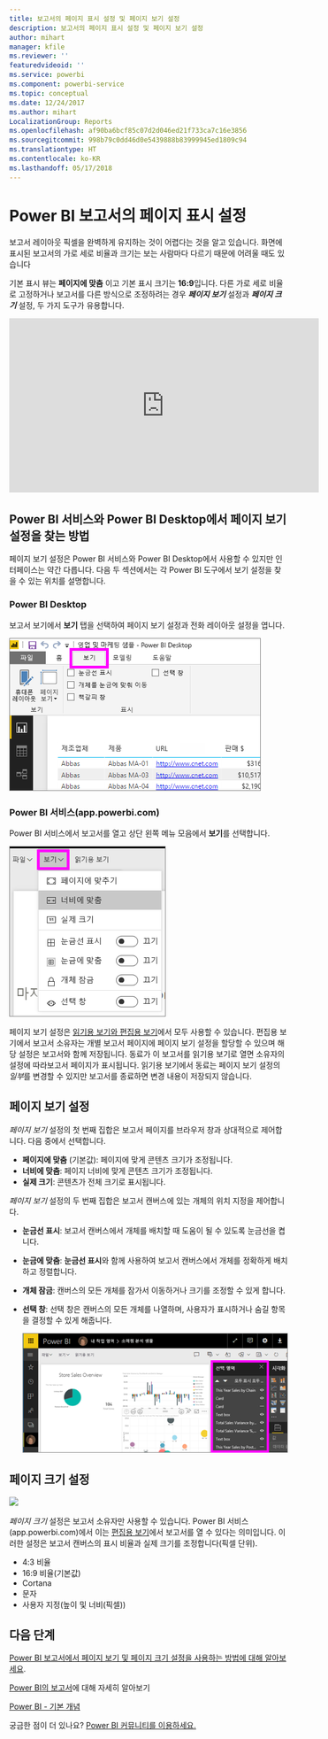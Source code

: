 ```yaml
---
title: 보고서의 페이지 표시 설정 및 페이지 보기 설정
description: 보고서의 페이지 표시 설정 및 페이지 보기 설정
author: mihart
manager: kfile
ms.reviewer: ''
featuredvideoid: ''
ms.service: powerbi
ms.component: powerbi-service
ms.topic: conceptual
ms.date: 12/24/2017
ms.author: mihart
LocalizationGroup: Reports
ms.openlocfilehash: af90ba6bcf85c07d2d046ed21f733ca7c16e3856
ms.sourcegitcommit: 998b79c0dd46d0e5439888b83999945ed1809c94
ms.translationtype: HT
ms.contentlocale: ko-KR
ms.lasthandoff: 05/17/2018
---
```

# <a name="page-display-settings-in-a-power-bi-report"></a>Power BI 보고서의 페이지 표시 설정
보고서 레이아웃 픽셀을 완벽하게 유지하는 것이 어렵다는 것을 알고 있습니다. 화면에 표시된 보고서의 가로 세로 비율과 크기는 보는 사람마다 다르기 때문에 어려울 때도 있습니다 

기본 표시 뷰는 **페이지에 맞춤** 이고 기본 표시 크기는 **16:9**입니다. 다른 가로 세로 비율로 고정하거나 보고서를 다른 방식으로 조정하려는 경우 ***페이지 보기*** 설정과 ***페이지 크기*** 설정, 두 가지 도구가 유용합니다.

<iframe width="560" height="315" src="https://www.youtube.com/embed/5tg-OXzxe2g" frameborder="0" allowfullscreen></iframe>


## <a name="where-to-find-page-view-settings-in-power-bi-service-and-power-bi-desktop"></a>Power BI 서비스와 Power BI Desktop에서 페이지 보기 설정을 찾는 방법
페이지 보기 설정은 Power BI 서비스와 Power BI Desktop에서 사용할 수 있지만 인터페이스는 약간 다릅니다. 다음 두 섹션에서는 각 Power BI 도구에서 보기 설정을 찾을 수 있는 위치를 설명합니다.

### <a name="in-power-bi-desktop"></a>Power BI Desktop
보고서 보기에서 **보기** 탭을 선택하여 페이지 보기 설정과 전화 레이아웃 설정을 엽니다.

  ![선택 창](media/power-bi-report-display-settings/power-bi-desktop-view-settings.png)

### <a name="in-power-bi-service-apppowerbicom"></a>Power BI 서비스(app.powerbi.com)
Power BI 서비스에서 보고서를 열고 상단 왼쪽 메뉴 모음에서 **보기**를 선택합니다.

![](media/power-bi-report-display-settings/power-bi-change-page-view.png)

페이지 보기 설정은 [읽기용 보기와 편집용 보기](service-reading-view-and-editing-view.md)에서 모두 사용할 수 있습니다. 편집용 보기에서 보고서 소유자는 개별 보고서 페이지에 페이지 보기 설정을 할당할 수 있으며 해당 설정은 보고서와 함께 저장됩니다. 동료가 이 보고서를 읽기용 보기로 열면 소유자의 설정에 따라보고서 페이지가 표시됩니다.  읽기용 보기에서 동료는 페이지 보기 설정의 *일부*를 변경할 수 있지만 보고서를 종료하면 변경 내용이 저장되지 않습니다.

##    <a name="page-view-settings"></a>페이지 보기 설정
*페이지 보기* 설정의 첫 번째 집합은 보고서 페이지를 브라우저 창과 상대적으로 제어합니다.  다음 중에서 선택합니다.

* **페이지에 맞춤** (기본값): 페이지에 맞게 콘텐츠 크기가 조정됩니다.
* **너비에 맞춤**: 페이지 너비에 맞게 콘텐츠 크기가 조정됩니다.
* **실제 크기**: 콘텐츠가 전체 크기로 표시됩니다.

*페이지 보기* 설정의 두 번째 집합은 보고서 캔버스에 있는 개체의 위치 지정을 제어합니다.

* **눈금선 표시**: 보고서 캔버스에서 개체를 배치할 때 도움이 될 수 있도록 눈금선을 켭니다.
* **눈금에 맞춤**: **눈금선 표시**와 함께 사용하여 보고서 캔버스에서 개체를 정확하게 배치하고 정렬합니다. 
* **개체 잠금**: 캔버스의 모든 개체를 잠가서 이동하거나 크기를 조정할 수 있게 합니다.
* **선택 창**: 선택 창은 캔버스의 모든 개체를 나열하며, 사용자가 표시하거나 숨길 항목을 결정할 수 있게 해줍니다.

    ![선택 창](media/power-bi-report-display-settings/power-bi-selection-pane.png)



## <a name="page-size-settings"></a>페이지 크기 설정
![](media/power-bi-report-display-settings/power-bi--page-size.png)

*페이지 크기* 설정은 보고서 소유자만 사용할 수 있습니다. Power BI 서비스(app.powerbi.com)에서 이는 [편집용 보기](service-reading-view-and-editing-view.md)에서 보고서를 열 수 있다는 의미입니다. 이러한 설정은 보고서 캔버스의 표시 비율과 실제 크기를 조정합니다(픽셀 단위).   

* 4:3 비율
* 16:9 비율(기본값)
* Cortana
* 문자
* 사용자 지정(높이 및 너비(픽셀))

## <a name="next-steps"></a>다음 단계
[Power BI 보고서에서 페이지 보기 및 페이지 크기 설정을 사용하는 방법에 대해 알아보세요](power-bi-change-report-display-settings.md).

[Power BI의 보고서](service-reports.md)에 대해 자세히 알아보기

[Power BI - 기본 개념](service-basic-concepts.md)

궁금한 점이 더 있나요? [Power BI 커뮤니티를 이용하세요.](http://community.powerbi.com/)

